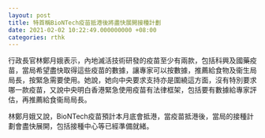 ```yaml
---
layout: post
title: 特首稱BioNTech疫苗抵港後將盡快展開接種計劃
date: 2021-02-02 10:22:49.000000000 +08:00
categories: rthk
---
```


行政長官林鄭月娥表示，內地滅活技術研發的疫苗至少有兩款，包括科興及國藥疫苗，當局希望盡快取得這些疫苗的數據，讓專家可以按數據，推薦給食物及衞生局局長，按緊急需要使用。她說，她向中央要求支持亦是圍繞這方面，沒有特別要求哪一款疫苗，又說中央明白香港緊急使用疫苗有法律框架，包括要有數據給專家評估，再推薦給食衞局局長。

林鄭月娥又說，BioNTech疫苗預計本月底會抵港，當疫苗抵港後，當局的接種計劃會盡快展開，包括接種中心等已經準備就緒。

